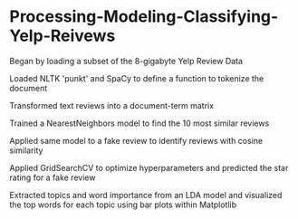 # Processing-Modeling-Classifying-Yelp-Reivews

<p>Began by loading a subset of the 8-gigabyte Yelp Review Data<br>
  
<p>Loaded NLTK 'punkt' and SpaCy to define a function to tokenize the document<br>
  
<p>Transformed text reviews into a document-term matrix<br>
  
<p>Trained a NearestNeighbors model to find the 10 most similar reviews<br>
  
<p>Applied same model to a fake review to identify reviews with cosine similarity<br>
  
<p>Applied GridSearchCV to optimize hyperparameters and predicted the star rating for a fake review<br>
  
<p>Extracted topics and word importance from an LDA model and visualized the top words for each topic using bar plots within Matplotlib<br>
